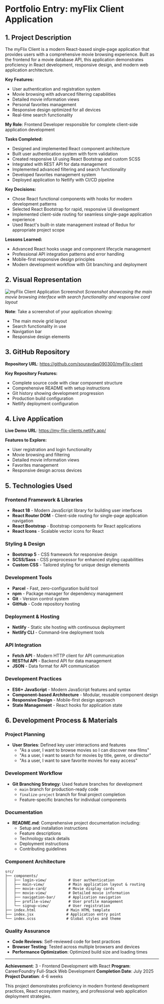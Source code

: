 # Portfolio Entry: myFlix Client Application

## 1. Project Description

The myFlix Client is a modern React-based single-page application that provides users with a comprehensive movie browsing experience. Built as the frontend for a movie database API, this application demonstrates proficiency in React development, responsive design, and modern web application architecture.

**Key Features:**
- User authentication and registration system
- Movie browsing with advanced filtering capabilities
- Detailed movie information views
- Personal favorites management
- Responsive design optimized for all devices
- Real-time search functionality

**My Role**: Frontend Developer responsible for complete client-side application development

**Tasks Completed:**
- Designed and implemented React component architecture
- Built user authentication system with form validation
- Created responsive UI using React Bootstrap and custom SCSS
- Integrated with REST API for data management
- Implemented advanced filtering and search functionality
- Developed favorites management system
- Deployed application to Netlify with CI/CD pipeline

**Key Decisions:**
- Chose React functional components with hooks for modern development patterns
- Selected React Bootstrap for rapid, responsive UI development
- Implemented client-side routing for seamless single-page application experience
- Used React's built-in state management instead of Redux for appropriate project scope

**Lessons Learned:**
- Advanced React hooks usage and component lifecycle management
- Professional API integration patterns and error handling
- Mobile-first responsive design principles
- Modern development workflow with Git branching and deployment

## 2. Visual Representation

![myFlix Client Application Screenshot](./screenshot.png)
*Screenshot showcasing the main movie browsing interface with search functionality and responsive card layout*

**Note**: Take a screenshot of your application showing:
- The main movie grid layout
- Search functionality in use
- Navigation bar
- Responsive design elements

## 3. GitHub Repository

**Repository URL**: https://github.com/souravdas090300/myFlix-client

**Key Repository Features:**
- Complete source code with clear component structure
- Comprehensive README with setup instructions
- Git history showing development progression
- Production build configuration
- Netlify deployment configuration

## 4. Live Application

**Live Demo URL**: https://my-flix-clients.netlify.app/

**Features to Explore:**
- User registration and login functionality
- Movie browsing and filtering
- Detailed movie information views
- Favorites management
- Responsive design across devices

## 5. Technologies Used

### Frontend Framework & Libraries
- **React 18** - Modern JavaScript library for building user interfaces
- **React Router DOM** - Client-side routing for single-page application navigation
- **React Bootstrap** - Bootstrap components for React applications
- **React Icons** - Scalable vector icons for React

### Styling & Design
- **Bootstrap 5** - CSS framework for responsive design
- **SCSS/Sass** - CSS preprocessor for enhanced styling capabilities
- **Custom CSS** - Tailored styling for unique design elements

### Development Tools
- **Parcel** - Fast, zero-configuration build tool
- **npm** - Package manager for dependency management
- **Git** - Version control system
- **GitHub** - Code repository hosting

### Deployment & Hosting
- **Netlify** - Static site hosting with continuous deployment
- **Netlify CLI** - Command-line deployment tools

### API Integration
- **Fetch API** - Modern HTTP client for API communication
- **RESTful API** - Backend API for data management
- **JSON** - Data format for API communication

### Development Practices
- **ES6+ JavaScript** - Modern JavaScript features and syntax
- **Component-based Architecture** - Modular, reusable component design
- **Responsive Design** - Mobile-first design approach
- **State Management** - React hooks for application state

## 6. Development Process & Materials

### Project Planning
- **User Stories**: Defined key user interactions and features
  - "As a user, I want to browse movies so I can discover new films"
  - "As a user, I want to search for movies by title, genre, or director"
  - "As a user, I want to save favorite movies for easy access"

### Development Workflow
- **Git Branching Strategy**: Used feature branches for development
  - `main` branch for production-ready code
  - `finalize-project` branch for final project completion
  - Feature-specific branches for individual components

### Documentation
- **README.md**: Comprehensive project documentation including:
  - Setup and installation instructions
  - Feature descriptions
  - Technology stack details
  - Deployment instructions
  - Contributing guidelines

### Component Architecture
```
src/
├── components/
│   ├── login-view/          # User authentication
│   ├── main-view/           # Main application layout & routing
│   ├── movie-card/          # Movie display cards
│   ├── movie-view/          # Detailed movie information
│   ├── navigation-bar/      # Application navigation
│   ├── profile-view/        # User profile management
│   └── signup-view/         # User registration
├── index.html              # Main HTML template
├── index.jsx               # Application entry point
└── index.scss              # Global styles and theme
```

### Quality Assurance
- **Code Reviews**: Self-reviewed code for best practices
- **Browser Testing**: Tested across multiple browsers and devices
- **Performance Optimization**: Optimized build size and loading times

---

**Achievement**: 3 - Frontend Development with React
**Program**: CareerFoundry Full-Stack Web Development
**Completion Date**: July 2025
**Project Duration**: 4-6 weeks

This project demonstrates proficiency in modern frontend development practices, React ecosystem mastery, and professional web application deployment strategies.

